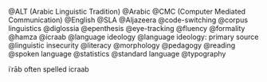 @ALT (Arabic Linguistic Tradition)
@Arabic
@CMC (Computer Mediated Communication)
@English 
@SLA
@Aljazeera
@code-switching
@corpus linguistics
@diglossia
@epenthesis
@eye-tracking
@fluency
@formality
@hamza
@icraab
@language ideology
@language ideology: primary source
@linguistic insecurity
@literacy
@morphology
@pedagogy
@reading
@spoken language
@statistics
@standard language
@typography

iʿrāb often spelled icraab
